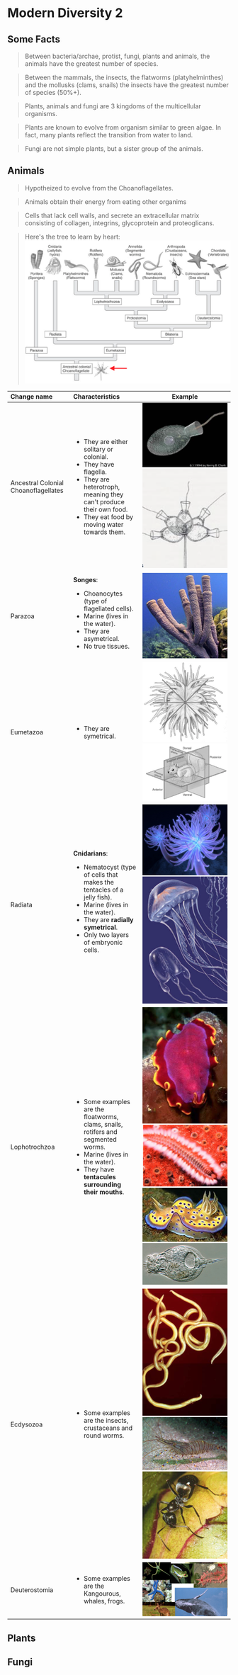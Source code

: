 # Modern Diversity 2


## Some Facts

  > Between bacteria/archae, protist, fungi, plants and animals, the animals have the greatest number of species.
  
  > Between the mammals, the insects, the flatworms (platyhelminthes) and the mollusks (clams, snails) the insects have the greatest number of species (50%+).
  
  > Plants, animals and fungi are 3 kingdoms of the multicellular organisms.
  
  > Plants are known to evolve from organism similar to green algae. In fact, many plants reflect the transition from water to land.
  
  > Fungi are not simple plants, but a sister group of the animals.


## Animals
  
  > Hypotheized to evolve from the Choanoflagellates.
  
  > Animals obtain their energy from eating other organims
  
  > Cells that lack cell walls, and secrete an extracellular matrix consisting of collagen, integrins, glycoprotein and proteoglicans.
  
  > Here's the tree to learn by heart:
  ![alt text](lecture_data/animal_tree.png "The ancestral tree of animals") 
  
 

| Change name | Characteristics | Example |
|:------------|:----------------|---------|
| Ancestral Colonial Choanoflagellates | <ul><li>They are either solitary or colonial.</li><li>They have flagella.</li><li>They are heterotroph, meaning they can't produce their own food.</li><li>They eat food by moving water towards them.</li></ul> |![alt text](lecture_data/Choanoflagellate_sol.png "Solitary Choanoflagellates") ![alt text](lecture_data/Choanoflagellate_col.png "Colonial Choanoflagellates") |
| Parazoa | __Songes__:<br><ul><li>Choanocytes (type of flagellated cells).</li><li>Marine (lives in the water).</li><li>They are asymetrical.</li><li>No true tissues.</li></ul> |![alt text](lecture_data/sponges.png "Sponges") |
| Eumetazoa | <ul><li>They are symetrical.</li></ul> | ![alt text](lecture_data/symetrical.png "Symetrical") ![alt text](lecture_data/symetrical_2.png "Symetrical view of a squirel") |
| Radiata | __Cnidarians__:<br><ul><li>Nematocyst (type of cells that makes the tentacles of a jelly fish).</li><li>Marine (lives in the water).</li><li>They are <b>radially symetrical</b>.</li><li>Only two layers of embryonic cells.</li></ul> |![alt text](lecture_data/radiata_1.png "Sponges") ![alt text](lecture_data/radiata_2.png "Sponges") |
| Lophotrochzoa |<ul><li>Some examples are the floatworms, clams, snails, rotifers and segmented worms.</li><li>Marine (lives in the water).</li><li>They have <b>tentacules surrounding their mouths</b>.</li></ul> |![alt text](lecture_data/Lophotrochzoa_1.png "Lophotrochzoa")![alt text](lecture_data/Lophotrochzoa_2.png "Lophotrochzoa")![alt text](lecture_data/Lophotrochzoa_3.png "Lophotrochzoa")![alt text](lecture_data/Lophotrochzoa_4.png "Lophotrochzoa") |
| Ecdysozoa |<ul><li>Some examples are the insects, crustaceans and round worms.</li></ul> |![alt text](lecture_data/Ecdysozoa_1.png "Ecdysozoa")![alt text](lecture_data/Ecdysozoa_2.png "Ecdysozoa")![alt text](lecture_data/Ecdysozoa_3.png "Ecdysozoa") |
| Deuterostomia |<ul><li>Some examples are the Kangourous, whales, frogs.</li></ul> |![alt text](lecture_data/Deuterostomia.png "Deuterostomia") |
    


## Plants

## Fungi

























